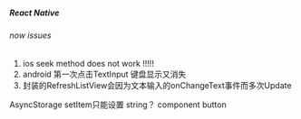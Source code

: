 ##### React Native

###### now issues

1. ios seek method does not work !!!!!
2. android 第一次点击TextInput 键盘显示又消失
3. 封装的RefreshListView会因为文本输入的onChangeText事件而多次Update

AsyncStorage setItem只能设置 string？
component button 
